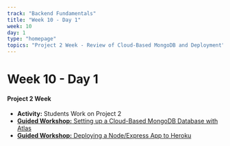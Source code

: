 ```yaml
---
track: "Backend Fundamentals"
title: "Week 10 - Day 1"
week: 10
day: 1
type: "homepage"
topics: "Project 2 Week - Review of Cloud-Based MongoDB and Deployment"
---
```



# Week 10 - Day 1

#### Project 2 Week

- **Activity:** Students Work on Project 2
- [**Guided Workshop:** Setting up a Cloud-Based MongoDB Database with Atlas](/backend-fundamentals/week-10/day-1/lecture-materials/setting-up-a-cloud-based-mongodb-database-with-atlas/)
- [**Guided Workshop:** Deploying a Node/Express App to Heroku](/backend-fundamentals/week-10/day-1/lecture-materials/deploying-a-node-express-app-to-heroku/)



